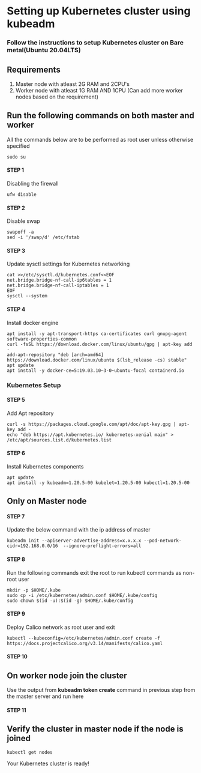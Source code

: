 # Setting up Kubernetes cluster using kubeadm

### Follow the instructions to setup Kubernetes cluster on Bare metal(Ubuntu 20.04LTS)

## Requirements
1. Master node with atleast 2G RAM and 2CPU's
2. Worker node with atleast 1G RAM AND 1CPU (Can add more worker nodes based on the requirement)

## Run the following commands on both master and worker
All the commands below are to be performed as root user unless otherwise specified
```
sudo su
```
#### STEP 1
Disabling the firewall

```
ufw disable
```
#### STEP 2
Disable swap
```
swapoff -a
sed -i '/swap/d' /etc/fstab
```
#### STEP 3
Update sysctl settings for Kubernetes networking
```
cat >>/etc/sysctl.d/kubernetes.conf<<EOF
net.bridge.bridge-nf-call-ip6tables = 1
net.bridge.bridge-nf-call-iptables = 1
EOF
sysctl --system
```
#### STEP 4
Install docker engine
```
apt install -y apt-transport-https ca-certificates curl gnupg-agent software-properties-common
curl -fsSL https://download.docker.com/linux/ubuntu/gpg | apt-key add -
add-apt-repository "deb [arch=amd64] https://download.docker.com/linux/ubuntu $(lsb_release -cs) stable"
apt update
apt install -y docker-ce=5:19.03.10~3-0~ubuntu-focal containerd.io
 ```
### Kubernetes Setup
#### STEP 5
Add Apt repository
```
curl -s https://packages.cloud.google.com/apt/doc/apt-key.gpg | apt-key add -
echo "deb https://apt.kubernetes.io/ kubernetes-xenial main" > /etc/apt/sources.list.d/kubernetes.list
```
#### STEP 6
Install Kubernetes components
```
apt update
apt install -y kubeadm=1.20.5-00 kubelet=1.20.5-00 kubectl=1.20.5-00
```
## Only on Master node
#### STEP 7
Update the below command with the ip address of master
```
kubeadm init --apiserver-advertise-address=x.x.x.x --pod-network-cidr=192.168.0.0/16  --ignore-preflight-errors=all
````

#### STEP 8
Run the following commands exit the root to run kubectl commands as non-root user
```
mkdir -p $HOME/.kube
sudo cp -i /etc/kubernetes/admin.conf $HOME/.kube/config
sudo chown $(id -u):$(id -g) $HOME/.kube/config
```

#### STEP 9
Deploy Calico network as root user and exit
```
kubectl --kubeconfig=/etc/kubernetes/admin.conf create -f https://docs.projectcalico.org/v3.14/manifests/calico.yaml
```

#### STEP 10

## On worker node join the cluster
Use the output from __kubeadm token create__ command in previous step from the master server and run here


#### STEP 11

## Verify the cluster in master node if the node is joined 
```
kubectl get nodes
```

Your Kubernetes cluster is ready!
